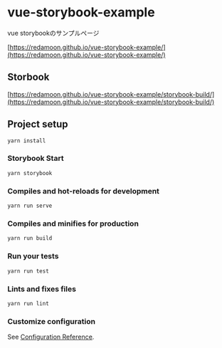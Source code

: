 # vue-storybook-example

vue storybookのサンプルページ

[https://redamoon.github.io/vue-storybook-example/](https://redamoon.github.io/vue-storybook-example/)

## Storbook

[https://redamoon.github.io/vue-storybook-example/storybook-build/](https://redamoon.github.io/vue-storybook-example/storybook-build/)

## Project setup
```
yarn install
```

### Storybook Start

```
yarn storybook
```

### Compiles and hot-reloads for development
```
yarn run serve
```

### Compiles and minifies for production
```
yarn run build
```

### Run your tests
```
yarn run test
```

### Lints and fixes files
```
yarn run lint
```

### Customize configuration
See [Configuration Reference](https://cli.vuejs.org/config/).
